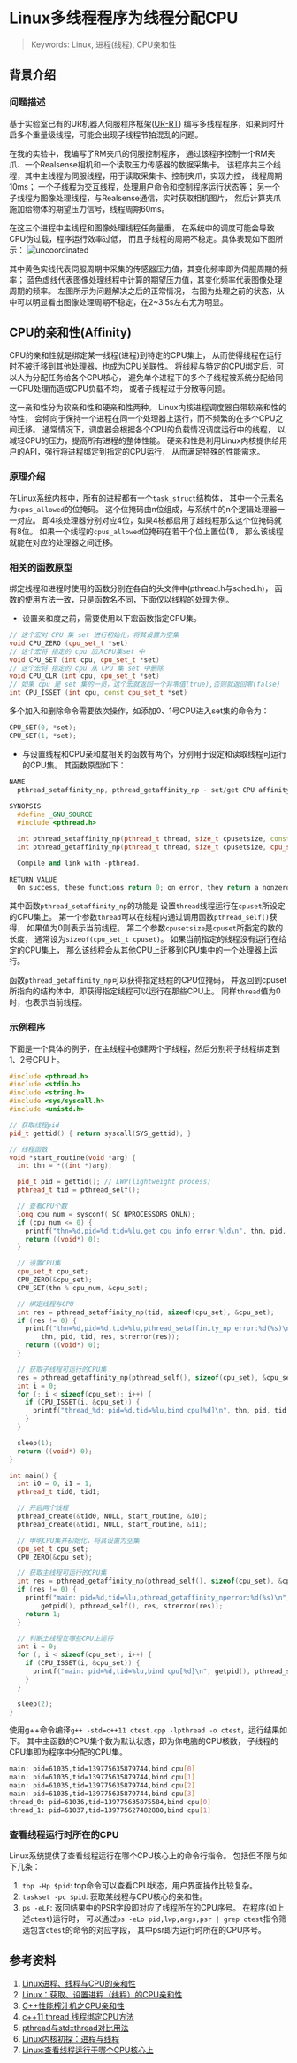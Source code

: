 # Linux多线程程序为线程分配CPU
> Keywords: Linux, 进程(线程), CPU亲和性

## 背景介绍
### 问题描述
基于实验室已有的UR机器人伺服程序框架([UR-RT](http://www.git-hitsz.cn/jiang/ur-rt))
编写多线程程序，如果同时开启多个重量级线程，可能会出现子线程节拍混乱的问题。

在我的实验中，我编写了RM夹爪的伺服控制程序，
通过该程序控制一个RM夹爪、一个Realsense相机和一个读取压力传感器的数据采集卡。
该程序共三个线程，其中主线程为伺服线程，用于读取采集卡、控制夹爪，实现力控，
线程周期10ms；
一个子线程为交互线程，处理用户命令和控制程序运行状态等；
另一个子线程为图像处理线程，与Realsense通信，实时获取相机图片，
然后计算夹爪施加给物体的期望压力信号，线程周期60ms。

在这三个进程中主线程和图像处理线程任务量重，
在系统中的调度可能会导致CPU伪过载，程序运行效率过低，
而且子线程的周期不稳定。具体表现如下图所示：
![uncoordinated](https://raw.githubusercontent.com/lazyshawn/servo-ctrl/master/note/pics/uncoordinated.png)

其中黄色实线代表伺服周期中采集的传感器压力值，其变化频率即为伺服周期的频率；
蓝色虚线代表图像处理线程中计算的期望压力值，其变化频率代表图像处理周期的频率。
左图所示为问题解决之后的正常情况，
右图为处理之前的状态，从中可以明显看出图像处理周期不稳定，在2~3.5s左右尤为明显。


## CPU的亲和性(Affinity)
CPU的亲和性就是绑定某一线程(进程)到特定的CPU集上，
从而使得线程在运行时不被迁移到其他处理器，也成为CPU关联性。
将线程与特定的CPU绑定后，可以人为分配任务给各个CPU核心，
避免单个进程下的多个子线程被系统分配给同一CPU处理而造成CPU负载不均，
或者子线程过于分散等问题。

这一亲和性分为软亲和性和硬亲和性两种。
Linux内核进程调度器自带软亲和性的特性，
会倾向于保持一个进程在同一个处理器上运行，而不频繁的在多个CPU之间迁移。
通常情况下，调度器会根据各个CPU的负载情况调度运行中的线程，
以减轻CPU的压力，提高所有进程的整体性能。
硬亲和性是利用Linux内核提供给用户的API，强行将进程绑定到指定的CPU运行，
从而满足特殊的性能需求。


### 原理介绍
在Linux系统内核中，所有的进程都有一个`task_struct`结构体，
其中一个元素名为`cpus_allowed`的位掩码。
这个位掩码由n位组成，与系统中的n个逻辑处理器一一对应。
即4核处理器分别对应4位，如果4核都启用了超线程那么这个位掩码就有8位。
如果一个线程的`cpus_allowed`位掩码在若干个位上置位(1)，
那么该线程就能在对应的处理器之间迁移。


### 相关的函数原型
绑定线程和进程时使用的函数分别在各自的头文件中(pthread.h与sched.h)，
函数的使用方法一致，只是函数名不同，下面仅以线程的处理为例。

* 设置亲和度之前，需要使用以下宏函数指定CPU集。
```cpp
// 这个宏对 CPU 集 set 进行初始化，将其设置为空集
void CPU_ZERO (cpu_set_t *set)
// 这个宏将 指定的 cpu 加入CPU集set 中
void CPU_SET (int cpu, cpu_set_t *set)
// 这个宏将 指定的 cpu 从 CPU 集 set 中删除
void CPU_CLR (int cpu, cpu_set_t *set)
// 如果 cpu 是 set 集的一员，这个宏就返回一个非零值(true),否则就返回零(false)
int CPU_ISSET (int cpu, const cpu_set_t *set)
```
多个加入和删除命令需要依次操作，如添加0、1号CPU进入set集的命令为：
```cpp
CPU_SET(0, *set);
CPU_SET(1, *set);
```

* 与设置线程和CPU亲和度相关的函数有两个，分别用于设定和读取线程可运行的CPU集。
其函数原型如下：
```cpp
NAME
  pthread_setaffinity_np, pthread_getaffinity_np - set/get CPU affinity of a thread.
 
SYNOPSIS
  #define _GNU_SOURCE
  #include <pthread.h>

  int pthread_setaffinity_np(pthread_t thread, size_t cpusetsize, const cpu_set_t *cpuset);
  int pthread_getaffinity_np(pthread_t thread, size_t cpusetsize, cpu_set_t *cpuset);

  Compile and link with -pthread.
 
RETURN VALUE
  On success, these functions return 0; on error, they return a nonzero error number
```
其中函数`pthread_setaffinity_np`的功能是
设置`thread`线程运行在`cpuset`所设定的CPU集上。
第一个参数`thread`可以在线程内通过调用函数`pthread_self()`获得，
如果值为0则表示当前线程。
第二个参数`cpusetsize`是`cpuset`所指定的数的长度，
通常设为`sizeof(cpu_set_t cpuset)`。
如果当前指定的线程没有运行在给定的CPU集上，
那么该线程会从其他CPU上迁移到CPU集中的一个处理器上运行。

函数`pthread_getaffinity_np`可以获得指定线程的CPU位掩码，
并返回到cpuset所指向的结构体中，即获得指定线程可以运行在那些CPU上。
同样`thread`值为0时，也表示当前线程。


### 示例程序
下面是一个具体的例子，在主线程中创建两个子线程，然后分别将子线程绑定到1、2号CPU上。
```cpp
#include <pthread.h>
#include <stdio.h>
#include <string.h>
#include <sys/syscall.h>
#include <unistd.h>

// 获取线程pid
pid_t gettid() { return syscall(SYS_gettid); }

// 线程函数
void *start_routine(void *arg) {
  int thn = *((int *)arg);

  pid_t pid = gettid(); // LWP(lightweight process)
  pthread_t tid = pthread_self();

  // 查看CPU个数
  long cpu_num = sysconf(_SC_NPROCESSORS_ONLN);
  if (cpu_num <= 0) {
    printf("thn=%d,pid=%d,tid=%lu,get cpu info error:%ld\n", thn, pid, tid, cpu_num);
    return ((void*) 0);
  }

  // 设置CPU集
  cpu_set_t cpu_set;
  CPU_ZERO(&cpu_set);
  CPU_SET(thn % cpu_num, &cpu_set);

  // 绑定线程与CPU
  int res = pthread_setaffinity_np(tid, sizeof(cpu_set), &cpu_set);
  if (res != 0) {
    printf("thn=%d,pid=%d,tid=%lu,pthread_setaffinity_np error:%d(%s)\n",
        thn, pid, tid, res, strerror(res));
    return ((void*) 0);
  }

  // 获取子线程可运行的CPU集
  res = pthread_getaffinity_np(pthread_self(), sizeof(cpu_set), &cpu_set);
  int i = 0;
  for (; i < sizeof(cpu_set); i++) {
    if (CPU_ISSET(i, &cpu_set)) {
      printf("thread_%d: pid=%d,tid=%lu,bind cpu[%d]\n", thn, pid, tid, i);
    }
  }

  sleep(1);
  return ((void*) 0);
}

int main() {
  int i0 = 0, i1 = 1;
  pthread_t tid0, tid1;

  // 开启两个线程
  pthread_create(&tid0, NULL, start_routine, &i0);
  pthread_create(&tid1, NULL, start_routine, &i1);

  // 申明CPU集并初始化，将其设置为空集
  cpu_set_t cpu_set;
  CPU_ZERO(&cpu_set);

  // 获取主线程可运行的CPU集
  int res = pthread_getaffinity_np(pthread_self(), sizeof(cpu_set), &cpu_set);
  if (res != 0) {
    printf("main: pid=%d,tid=%lu,pthread_getaffinity_nperror:%d(%s)\n",
        getpid(), pthread_self(), res, strerror(res));
    return 1;
  }

  // 判断主线程在哪些CPU上运行 
  int i = 0;
  for (; i < sizeof(cpu_set); i++) {
    if (CPU_ISSET(i, &cpu_set)) {
      printf("main: pid=%d,tid=%lu,bind cpu[%d]\n", getpid(), pthread_self(), i);
    }
  }

  sleep(2);
}
```
使用g++命令编译`g++ -std=c++11 ctest.cpp -lpthread -o ctest`，运行结果如下。
其中主函数的CPU集个数为默认状态，即为你电脑的CPU核数，
子线程的CPU集即为程序中分配的CPU集。
```bash
main: pid=61035,tid=139775635879744,bind cpu[0]
main: pid=61035,tid=139775635879744,bind cpu[1]
main: pid=61035,tid=139775635879744,bind cpu[2]
main: pid=61035,tid=139775635879744,bind cpu[3]
thread_0: pid=61036,tid=139775635875584,bind cpu[0]
thread_1: pid=61037,tid=139775627482880,bind cpu[1]
```

### 查看线程运行时所在的CPU
Linux系统提供了查看线程运行在哪个CPU核心上的命令行指令。
包括但不限与如下几条：
1. `top -Hp $pid`: top命令可以查看CPU状态，用户界面操作比较复杂。
2. `taskset -pc $pid`: 获取某线程与CPU核心的亲和性。
3. `ps -eLF`: 返回结果中的PSR字段即对应了线程所在的CPU序号。
在程序(如上述`ctest`)运行时，
可以通过`ps -eLo pid,lwp,args,psr | grep ctest`指令筛选包含`ctest`的命令的对应字段，
其中psr即为运行时所在的CPU序号。


## 参考资料
1. [Linux进程、线程与CPU的亲和性](https://www.cnblogs.com/wenqiang/p/6049978.html)
1. [Linux：获取、设置进程（线程）的CPU亲和性](https://blog.csdn.net/test1280/article/details/88206560)
1. [C++性能榨汁机之CPU亲和性](https://zhuanlan.zhihu.com/p/57470627)
1. [c++11 thread 线程绑定CPU方法](https://blog.csdn.net/zfjBIT/article/details/105846212)
1. [pthread与std::thread对比用法](https://blog.csdn.net/matrixyy/article/details/50929149)
1. [Linux内核初探：进程与线程](https://zhuanlan.zhihu.com/p/93553600)
1. [Linux:查看线程运行于哪个CPU核心上](https://blog.csdn.net/test1280/article/details/87993669)

